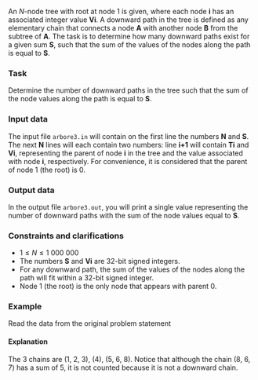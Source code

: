 
An $N$-node tree with root at node 1 is given, where each node **i** has an associated integer value **Vi**. A downward path in the tree is defined as any elementary chain that connects a node **A** with another node **B** from the subtree of **A**. The task is to determine how many downward paths exist for a given sum **S**, such that the sum of the values of the nodes along the path is equal to **S**.

### Task

Determine the number of downward paths in the tree such that the sum of the node values along the path is equal to **S**.

### Input data

The input file `arbore3.in` will contain on the first line the numbers **N** and **S**. The next **N** lines will each contain two numbers: line **i+1** will contain **Ti** and **Vi**, representing the parent of node **i** in the tree and the value associated with node **i**, respectively. For convenience, it is considered that the parent of node 1 (the root) is 0.

### Output data

In the output file `arbore3.out`, you will print a single value representing the number of downward paths with the sum of the node values equal to **S**.

### Constraints and clarifications

- $1 \leq N \leq 1\ 000\ 000$
- The numbers **S** and **Vi** are 32-bit signed integers.
- For any downward path, the sum of the values of the nodes along the path will fit within a 32-bit signed integer.
- Node 1 (the root) is the only node that appears with parent 0.

### Example

Read the data from the original problem statement

#### Explanation
The 3 chains are (1, 2, 3), (4), (5, 6, 8). Notice that although the chain (8, 6, 7) has a sum of 5, it is not counted because it is not a downward chain.
